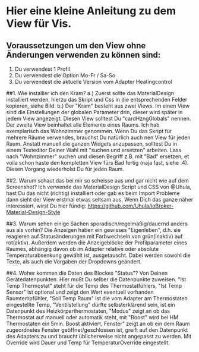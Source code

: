 # Hier eine kleine Anleitung zu dem View für Vis. 

## Voraussetzungen um den View ohne Änderungen verwenden zu können sind:
1. Du verwendest 1 Profil
2. Du verwendest die Option Mo-Fr / Sa-So
3. Du verwendest die aktuelle Version vom Adapter Heatingcontrol

##1. Wie installier ich den Kram?
a.) Zuerst sollte das MaterialDesign installiert werden, hierzu das Skript und Css in die entsprechenden Felder kopieren, siehe Bild.
b.) Der "Kram" besteht aus zwei Views. Im einen View sind die Einstellungen der globalen Parameter drin, dieser wird später in jedem View angezeigt. Diesen View solltest Du "cardHzngGlobals" nennen. Der zweite View beinhaltet alle Elemente eines Raums. Ich hab exemplarisch das Wohnzimmer genommen. Wenn Du das Skript für mehrere Räume verwendes, brauchst Du natürlich auch nen View für jeden Raum. Anstatt manuell die ganzen Widgets anzupassen, solltest Du in einem Texteditor Deiner Wahl mit "suchen und ersetzen" arbeiten. Lass nach "Wohnzimmer" suchen und diesen Begriff z.B. mit "Bad" ersetzen, et voila schon haste den kompletten View fürs Bad fertig (naja fast, siehe .4). Diesen Vorgang wiederholst Du für jeden Raum.

##2. Warum schaut das bei mir so scheisse aus und gar nicht wie auf dem Screenshot?
Ich verwende das MaterialDesign Script und CSS von @Uhula, hast Du das nicht (richtig) installiert oder gab es beim Import Probleme dann sieht der View erstmal etwas seltsam aus. Wenn Dich das ganze näher interessiert, wirst Du hier fündig: https://github.com/Uhula/ioBroker-Material-Design-Style

##3. Warum sehen einige Sachen sporadisch/regelmäßig/dauernd anders aus als vorhin?
Die Anzeigen haben ein gewisses "Eigenleben", d.h. sie reagieren auf Statusänderungen mit Farbwechseln von grün(inaktiv) auf rot(aktiv). Außerdem werden die Anzeigeblöcke der Profilparameter eines Raumes, abhängig davon ob im Adapter relative oder absolute Temperaturabsenkung gewählt ist, ausgetauscht. Dabei werden sowohl die Texte, als auch die Vorgaben der Dropdowns geändert.

##4. Woher kommen die Daten des Blockes "Status"?
Von Deinen Gerätedatenpunkten. Hier mußt Du selber die Datenpunkte zuweisen. "Ist Temp Thermostat" steht für die Temp des Thermostatfühlers, "Ist Temp Sensor" ist optional und zeigt den Wert eventuell vorhanden Raumtempfühler, "Soll Temp Raum" ist die vom Adapter am Thermostaten eingestellte Temp, "Ventilstellung" dürfte selbsterklärend sein, ist ein Datenpunkt des Heizkörperthermostaten, "Modus" zeigt an ob das Thermostat auf manuell oder automatik steht, mit "Boost" wird bei HM Thermostaten ein 5min. Boost aktiviert, Fenster" zeigt an ob ein dem Raum zugeordnetes Fenster geöffnet/geschlossen ist, greift auf den Datenpunkt des Adapters zu und braucht üblicherweise nicht angepasst zu werden. Mit Override wird Dauer und Temp für TemperaturOverride eingestellt.